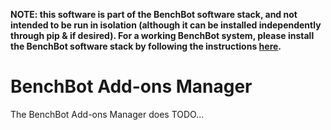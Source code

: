 **NOTE: this software is part of the BenchBot software stack, and not intended to be run in isolation (although it can be installed independently through pip & if desired). For a working BenchBot system, please install the BenchBot software stack by following the instructions [here](https://github.com/roboticvisionorg/benchbot).**

# BenchBot Add-ons Manager

The BenchBot Add-ons Manager does TODO...
